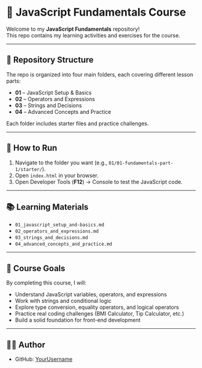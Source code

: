 # 📘 JavaScript Fundamentals Course

Welcome to my **JavaScript Fundamentals** repository!  
This repo contains my learning activities and exercises for the course.

---

## 📂 Repository Structure
The repo is organized into four main folders, each covering different lesson parts:

- **01** – JavaScript Setup & Basics  
- **02** – Operators and Expressions  
- **03** – Strings and Decisions  
- **04** – Advanced Concepts and Practice  

Each folder includes starter files and practice challenges.

---

## 🚀 How to Run
1. Navigate to the folder you want (e.g., `01/01-fundamentals-part-1/starter/`).
2. Open `index.html` in your browser.
3. Open Developer Tools (**F12**) → Console to test the JavaScript code.

---

## 📚 Learning Materials
- `01_javascript_setup_and-basics.md`
- `02_operators_and_expressions.md`
- `03_strings_and_decisions.md`
- `04_advanced_concepts_and_practice.md`

---

## 🎯 Course Goals
By completing this course, I will:
- Understand JavaScript variables, operators, and expressions
- Work with strings and conditional logic
- Explore type conversion, equality operators, and logical operators
- Practice real coding challenges (BMI Calculator, Tip Calculator, etc.)
- Build a solid foundation for front-end development

---

## 👨‍💻 Author
- GitHub: [YourUsername](https://github.com/YourUsername)
